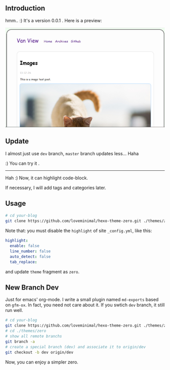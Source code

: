 ## Introduction

hmm.. :) It's a version 0.0.1 . Here is a preview:

![zero](./preview/zero.png)


## Update

I almost just use `dev` branch, `master` branch updates less... Haha

:) You can try it .

---

Hah :) Now, it can highlight code-block.

If necessary, I will add tags and categories later.


## Usage

```sh
# cd your-blog
git clone https://github.com/loveminimal/hexo-theme-zero.git ./themes/zero
```

Note that: you must disable the `highlight` of site `_config.yml`, like this:

```yml
highlight:
  enable: false
  line_number: false
  auto_detect: false
  tab_replace:
```

and update `theme` fragment as `zero`.

## New Branch Dev

Just for emacs' org-mode. I write a small plugin named `md-exports` based on `gfm-ox`. In fact, you need not care about it. If you swtich `dev` branch, it still run well.

```sh
# cd your-blog
git clone https://github.com/loveminimal/hexo-theme-zero.git ./themes/zero
# cd ./themes/zero
# show all remote branchs
git branch -a
# create a special branch (dev) and associate it to origin/dev
git checkout -b dev origin/dev
```

Now, you can enjoy a simpler zero.
